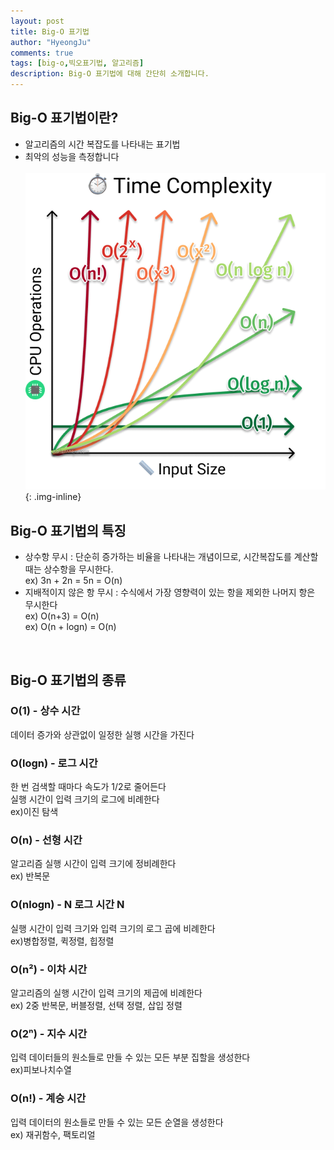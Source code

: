 ```yaml
---
layout: post
title: Big-O 표기법
author: "HyeongJu"
comments: true
tags: [big-o,빅오표기법, 알고리즘]
description: Big-O 표기법에 대해 간단히 소개합니다.
---
```


## Big-O 표기법이란?
- 알고리즘의 시간 복잡도를 나타내는 표기법
- 최악의 성능을 측정합니다<br><br>
![Big-O 표기법의 종류 그래프](/assets/img/big-o.png){: .img-inline}

## Big-O 표기법의 특징
- 상수항 무시 : 단순히 증가하는 비율을 나타내는 개념이므로, 시간복잡도를 계산할때는 상수항을 무시한다.<br>
ex) 3n + 2n = 5n = O(n)
- 지배적이지 않은 항 무시 : 수식에서 가장 영향력이 있는 항을 제외한 나머지 항은 무시한다<br>
ex) O(n+3) = O(n)<br>
ex) O(n + logn) = O(n)<br>
<br>
  
## Big-O 표기법의 종류 
### O(1) - 상수 시간
데이터 증가와 상관없이 일정한 실행 시간을 가진다

### O(logn) - 로그 시간
한 번 검색할 때마다 속도가 1/2로 줄어든다<br>
실행 시간이 입력 크기의 로그에 비례한다<br>
ex)이진 탐색<br>

### O(n) - 선형 시간
알고리즘 실행 시간이 입력 크기에 정비례한다<br>
ex) 반복문<br>

### O(nlogn) - N 로그 시간 N
실행 시간이 입력 크기와 입력 크기의 로그 곱에 비례한다<br>
ex)병합정렬, 퀵정렬, 힙정렬<br>

### O(n²) - 이차 시간
알고리즘의 실행 시간이 입력 크기의 제곱에 비례한다<br>
ex) 2중 반복문, 버블정렬, 선택 정렬, 삽입 정렬

### O(2ⁿ) - 지수 시간
입력 데이터들의 원소들로 만들 수 있는 모든 부분 집할을 생성한다<br>
ex)피보나치수열

### O(n!) - 계승 시간
입력 데이터의 원소들로 만들 수 있는 모든 순열을 생성한다<br>
ex) 재귀함수, 팩토리얼<br>
